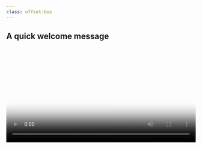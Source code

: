 ```yaml
---
class: offset-box
---
```


## A quick welcome message

<video width="100%" aspect-ratio="auto" poster="drops-welcome.mp4.thumb.webp" controls>
  <source src="drops-welcome.mp4" type="video/mp4">
  A video of Rodrigo Girão Serrão welcoming the Python drops subscribers.
</video>
